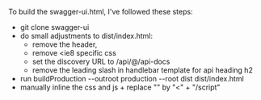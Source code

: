 To build the swagger-ui.html, I've followed these steps:
- git clone swagger-ui
- do small adjustments to dist/index.html:
  - remove the header,
  - remove <ie8 specific css
  - set the discovery URL to /api/@/api-docs
  - remove the leading slash in handlebar template for api heading h2
- run buildProduction --outroot production --root dist dist/index.html
- manually inline the css and js + replace "</script>" by "<" + "/script"